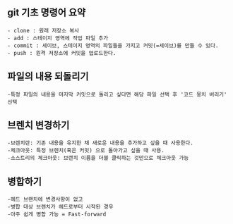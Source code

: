 ## git 기초 명령어 요약

    - clone : 원래 저장소 복사
    - add : 스테이지 영역에 작업 파일 추가
    - commit : 세이브, 스테이지 영역의 파일들을 가지고 커밋(=세이브)를 만들 수 있다.
    - push : 원격 저장소에 커밋을 업로드한다.

## 파일의 내용 되돌리기

    -특정 파일의 내용을 마지막 커밋으로 돌리고 싶다면 해당 파일 선택 후 '코드 뭉치 버리기' 선택

## 브렌치 변경하기

    -브렌치란: 기존 내용을 유지한 채 새로운 내용을 추가하고 싶을 때 사용한다.
    -체크아웃: 특정 브렌치(혹은 커밋) 으로 돌아가고 싶을 때 사용.
    -소스트리의 체크아웃: 브랜치 이름을 더블 클릭하는 것만으로 체크아웃 가능

## 병합하기 

    -헤드 브랜치에 변경사항이 없고
    -병합 대상 브랜치가 헤드로부터 시작된 경우
    -아주 쉽게 병합 가능 = Fast-forward
    
